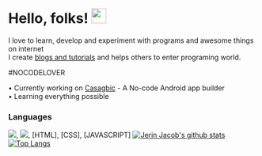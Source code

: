 # Hello, folks! <img src="https://raw.githubusercontent.com/MartinHeinz/MartinHeinz/master/wave.gif" width="30px">
I love to learn, develop and experiment with programs and awesome things on internet<br>
I create [blogs and tutorials](https://cybergenie.tech) and helps others to enter programing world.

#NOCODELOVER

• Currently working on [Casagbic](https://casagbic.com) - A No-code Android app builder<br>
• Learning everything possible

### Languages
<img src=https://image.flaticon.com/icons/svg/226/226777.svg>, <img src=https://image.flaticon.com/icons/svg/1822/1822899.svg>, [HTML], [CSS], [JAVASCRIPT]
[![Jerin Jacob's github stats](https://github-readme-stats.vercel.app/api?username=jerinjacob1999&show_icons=true&theme=tokyonight)](https://github.com/anuraghazra/github-readme-stats)
[![Top Langs](https://github-readme-stats.vercel.app/api/top-langs/?username=jerinjacob1999&layout=compact&theme=tokyonight)](https://github.com/anuraghazra/github-readme-stats)
